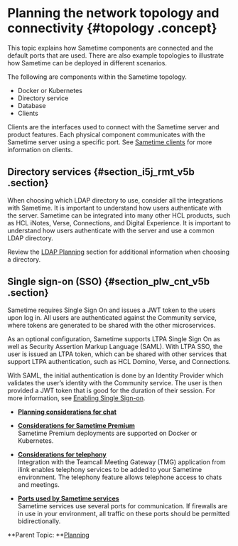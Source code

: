 # Planning the network topology and connectivity {#topology .concept}

This topic explains how Sametime components are connected and the default ports that are used. There are also example topologies to illustrate how Sametime can be deployed in different scenarios.

The following are components within the Sametime topology.

-   Docker or Kubernetes
-   Directory service
-   Database
-   Clients

Clients are the interfaces used to connect with the Sametime server and product features. Each physical component communicates with the Sametime server using a specific port. See [Sametime clients](hcl_sametime_clients.md) for more information on clients.

## Directory services {#section_i5j_rmt_v5b .section}

When choosing which LDAP directory to use, consider all the integrations with Sametime. It is important to understand how users authenticate with the server. Sametime can be integrated into many other HCL products, such as HCL iNotes, Verse, Connections, and Digital Experience. It is important to understand how users authenticate with the server and use a common LDAP directory.

Review the [LDAP Planning](ldap.md) section for additional information when choosing a directory.

## Single sign-on \(SSO\) {#section_plw_cnt_v5b .section}

Sametime requires Single Sign On and issues a JWT token to the users upon log in. All users are authenticated against the Community service, where tokens are generated to be shared with the other microservices.

As an optional configuration, Sametime supports LTPA Single Sign On as well as Security Assertion Markup Language \(SAML\). With LTPA SSO, the user is issued an LTPA token, which can be shared with other services that support LTPA authentication, such as HCL Domino, Verse, and Connections.

With SAML, the initial authentication is done by an Identity Provider which validates the user’s identity with the Community service. The user is then provided a JWT token that is good for the duration of their session. For more information, see [Enabling Single Sign-on](enabling_sso.md).

-   **[Planning considerations for chat](topology_chat.md)**  

-   **[Considerations for Sametime Premium](topology_premium.md)**  
 Sametime Premium deployments are supported on Docker or Kubernetes.
-   **[Considerations for telephony](topology_telephony.md)**  
Integration with the Teamcall Meeting Gateway \(TMG\) application from ilink enables telephony services to be added to your Sametime environment. The telephony feature allows telephone access to chats and meetings.
-   **[Ports used by Sametime services](ports_sametime.md)**  
Sametime services use several ports for communication. If firewalls are in use in your environment, all traffic on these ports should be permitted bidirectionally.

**Parent Topic:  **[Planning](planning.md)

